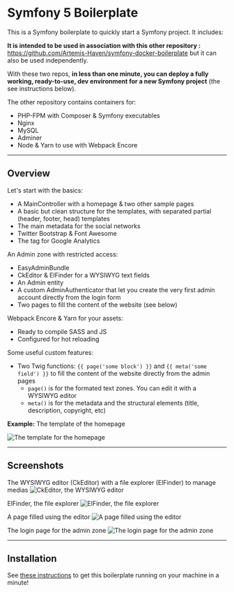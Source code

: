 # Symfony 5 Boilerplate

This is a Symfony boilerplate to quickly start a Symfony project. It includes:

**It is intended to be used in association with this other repository :** https://github.com/Artemis-Haven/symfony-docker-boilerplate but it can also be used independently.

With these two repos, **in less than one minute, you can deploy a fully working, ready-to-use, dev environment for a new Symfony project** (the see instructions below).

The other repository contains containers for:
- PHP-FPM with Composer & Symfony executables
- Nginx
- MySQL
- Adminer
- Node & Yarn to use with Webpack Encore

---

## Overview

Let's start with the basics:
- A MainController with a homepage & two other sample pages
- A basic but clean structure for the templates, with separated partial (header, footer, head) templates
- The main metadata for the social networks
- Twitter Bootstrap & Font Awesome
- The tag for Google Analytics

An Admin zone with restricted access:
- EasyAdminBundle
- CkEditor & ElFinder for a WYSIWYG text fields
- An Admin entity
- A custom AdminAuthenticator that let you create the very first admin account directly from the login form
- Two pages to fill the content of the website (see below)

Webpack Encore & Yarn for your assets:
- Ready to compile SASS and JS
- Configured for hot reloading

Some useful custom features:
- Two Twig functions: `{{ page('some block') }}` and `{{ meta('some field') }}` to fill the content of the website directly from the admin pages
  - `page()` is for the formated text zones. You can edit it with a WYSIWYG editor
  - `meta()` is for the metadata and the structural elements (title, description, copyright, etc)

**Example:** The template of the homepage

![The template for the homepage](https://i.imgur.com/Xhd0Nfe.png)

---

## Screenshots

The WYSIWYG editor (CkEditor) with a file explorer (ElFinder) to manage medias
![CkEditor, the WYSIWYG editor](https://i.imgur.com/iiz1Ss0.png)

ElFinder, the file explorer
![ElFinder, the file explorer](https://i.imgur.com/qdcYVF1.png)

A page filled using the editor
![A page filled using the editor](https://i.imgur.com/XDrFplR.png)

The login page for the admin zone
![The login page for the admin zone](https://i.imgur.com/yiVk7fT.png)

---

## Installation

See [these instructions](https://github.com/Artemis-Haven/symfony-docker-boilerplate/blob/master/README.md#prerequisites) to get this boilerplate running on your machine in a minute!
